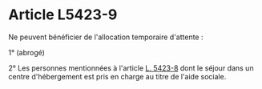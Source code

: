 # Article L5423-9

Ne peuvent bénéficier de l'allocation temporaire d'attente : 

1° (abrogé)

2° Les personnes mentionnées à l'article [L. 5423-8][1] dont le séjour dans un centre d'hébergement est pris en charge au titre de l'aide sociale.

 [1]: /affichCodeArticle.do?cidTexte=LEGITEXT000006072050&idArticle=LEGIARTI000030957914&dateTexte=&categorieLien=id